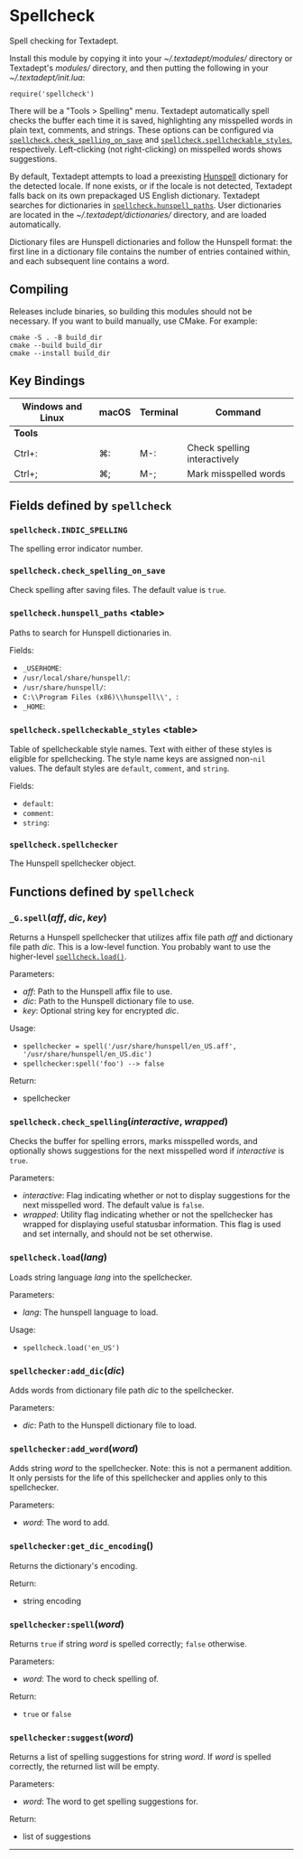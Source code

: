 # Spellcheck

Spell checking for Textadept.

Install this module by copying it into your *~/.textadept/modules/* directory or Textadept's
*modules/* directory, and then putting the following in your *~/.textadept/init.lua*:

	require('spellcheck')

There will be a "Tools > Spelling" menu. Textadept automatically spell checks the buffer
each time it is saved, highlighting any misspelled words in plain text, comments, and
strings. These options can be configured via [`spellcheck.check_spelling_on_save`](#spellcheck.check_spelling_on_save) and
[`spellcheck.spellcheckable_styles`](#spellcheck.spellcheckable_styles), respectively. Left-clicking (not right-clicking) on
misspelled words shows suggestions.

By default, Textadept attempts to load a preexisting [Hunspell][] dictionary for the
detected locale. If none exists, or if the locale is not detected, Textadept falls back
on its own prepackaged US English dictionary. Textadept searches for dictionaries in
[`spellcheck.hunspell_paths`](#spellcheck.hunspell_paths). User dictionaries are located in the *~/.textadept/dictionaries/*
directory, and are loaded automatically.

Dictionary files are Hunspell dictionaries and follow the Hunspell format: the first line
in a dictionary file contains the number of entries contained within, and each subsequent
line contains a word.

[Hunspell]: https://hunspell.github.io/

## Compiling

Releases include binaries, so building this modules should not be necessary. If you want
to build manually, use CMake. For example:

	cmake -S . -B build_dir
	cmake --build build_dir
	cmake --install build_dir

## Key Bindings

Windows and Linux | macOS | Terminal | Command
-|-|-|-
**Tools**| | |
Ctrl+: | ⌘: | M-: | Check spelling interactively
Ctrl+; | ⌘; | M-; | Mark misspelled words

## Fields defined by `spellcheck`

<a id="spellcheck.INDIC_SPELLING"></a>
### `spellcheck.INDIC_SPELLING` 

The spelling error indicator number.

<a id="spellcheck.check_spelling_on_save"></a>
### `spellcheck.check_spelling_on_save` 

Check spelling after saving files.
The default value is `true`.

<a id="spellcheck.hunspell_paths"></a>
### `spellcheck.hunspell_paths` &lt;table&gt;

Paths to search for Hunspell dictionaries in.

Fields:

- `_USERHOME`: 
- `/usr/local/share/hunspell/`: 
- `/usr/share/hunspell/`: 
- `C:\\Program Files (x86)\\hunspell\\', `: 
- `_HOME`: 

<a id="spellcheck.spellcheckable_styles"></a>
### `spellcheck.spellcheckable_styles` &lt;table&gt;

Table of spellcheckable style names.
Text with either of these styles is eligible for spellchecking.
The style name keys are assigned non-`nil` values. The default styles are `default`,
`comment`, and `string`.

Fields:

- `default`: 
- `comment`: 
- `string`: 

<a id="spellcheck.spellchecker"></a>
### `spellcheck.spellchecker` 

The Hunspell spellchecker object.


## Functions defined by `spellcheck`

<a id="_G.spell"></a>
### `_G.spell`(*aff*, *dic*, *key*)

Returns a Hunspell spellchecker that utilizes affix file path *aff* and dictionary file
path *dic*.
This is a low-level function. You probably want to use the higher-level [`spellcheck.load()`](#spellcheck.load).

Parameters:

- *aff*:  Path to the Hunspell affix file to use.
- *dic*:  Path to the Hunspell dictionary file to use.
- *key*:  Optional string key for encrypted *dic*.

Usage:

- `spellchecker = spell('/usr/share/hunspell/en_US.aff', '/usr/share/hunspell/en_US.dic')
`
- `spellchecker:spell('foo') --> false
`

Return:

- spellchecker

<a id="spellcheck.check_spelling"></a>
### `spellcheck.check_spelling`(*interactive*, *wrapped*)

Checks the buffer for spelling errors, marks misspelled words, and optionally shows
suggestions for the next misspelled word if *interactive* is `true`.

Parameters:

- *interactive*:  Flag indicating whether or not to display suggestions for the next
	misspelled word. The default value is `false`.
- *wrapped*:  Utility flag indicating whether or not the spellchecker has wrapped for
	displaying useful statusbar information. This flag is used and set internally, and
	should not be set otherwise.

<a id="spellcheck.load"></a>
### `spellcheck.load`(*lang*)

Loads string language *lang* into the spellchecker.

Parameters:

- *lang*:  The hunspell language to load.

Usage:

- `spellcheck.load('en_US')
`

<a id="spellchecker.add_dic"></a>
### `spellchecker:add_dic`(*dic*)

Adds words from dictionary file path *dic* to the spellchecker.

Parameters:

- *dic*:  Path to the Hunspell dictionary file to load.

<a id="spellchecker.add_word"></a>
### `spellchecker:add_word`(*word*)

Adds string *word* to the spellchecker.
Note: this is not a permanent addition. It only persists for the life of this spellchecker
and applies only to this spellchecker.

Parameters:

- *word*:  The word to add.

<a id="spellchecker.get_dic_encoding"></a>
### `spellchecker:get_dic_encoding`()

Returns the dictionary's encoding.

Return:

- string encoding

<a id="spellchecker.spell"></a>
### `spellchecker:spell`(*word*)

Returns `true` if string *word* is spelled correctly; `false` otherwise.

Parameters:

- *word*:  The word to check spelling of.

Return:

- `true` or `false`

<a id="spellchecker.suggest"></a>
### `spellchecker:suggest`(*word*)

Returns a list of spelling suggestions for string *word*.
If *word* is spelled correctly, the returned list will be empty.

Parameters:

- *word*:  The word to get spelling suggestions for.

Return:

- list of suggestions


---
